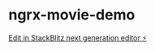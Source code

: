 # ngrx-movie-demo

[Edit in StackBlitz next generation editor ⚡️](https://stackblitz.com/~/github.com/bradeys/ngrx-movie-demo)
